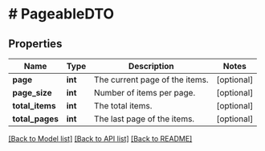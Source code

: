 # # PageableDTO

## Properties

Name | Type | Description | Notes
------------ | ------------- | ------------- | -------------
**page** | **int** | The current page of the items. | [optional]
**page_size** | **int** | Number of items per page. | [optional]
**total_items** | **int** | The total items. | [optional]
**total_pages** | **int** | The last page of the items. | [optional]

[[Back to Model list]](../../README.md#models) [[Back to API list]](../../README.md#endpoints) [[Back to README]](../../README.md)
